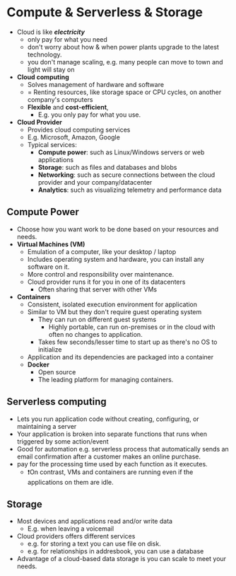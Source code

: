 # Compute & Serverless & Storage

- Cloud is like ***electricity***
  - only pay for what you need
  - don't worry about how & when power plants upgrade to the latest technology.
  - you don't manage scaling, e.g. many people can move to town and light will stay on
- **Cloud computing**
  - Solves management of hardware and software
  - = Renting resources, like storage space or CPU cycles, on another company's computers
  - **Flexible** and **cost-efficient**,
    - E.g. you only pay for what you use.
- **Cloud Provider**
  - Provides cloud computing services
  - E.g. Microsoft, Amazon, Google
  - Typical services:
    - **Compute power**: such as Linux/Windows servers or web applications
    - **Storage**: such as files and databases and blobs
    - **Networking**: such as secure connections between the cloud provider and your company/datacenter
    - **Analytics**: such as visualizing telemetry and performance data

## Compute Power

- Choose how you want work to be done based on your resources and needs.
- **Virtual Machines (VM)**
  - Emulation of a computer, like your desktop / laptop
  - Includes operating system and hardware, you can install any software on it.
  - More control and responsibility over maintenance.
  - Cloud provider runs it for you in one of its datacenters
    - Often sharing that server with other VMs
- **Containers**
  - Consistent, isolated execution environment for application
  - Similar to VM but they don't require guest operating system
    - They can run on different guest systems
      - Highly portable, can run on-premises or in the cloud with often no changes to application.
    - Takes few seconds/lesser time to start up as there's no OS to initialize
  - Application and its dependencies are packaged into a container
  - **Docker**
    - Open source
    - The leading platform for managing containers.

## Serverless computing

- Lets you run application code without creating, configuring, or maintaining a server
- Your application is broken into separate functions that runs when triggered by some action/event
- Good for automation e.g. serverless process that automatically sends an email confirmation after a customer makes an online purchase.
- pay for the processing time used by each function as it executes.
  - ❗On contrast, VMs and containers are running even if the applications on them are idle.

## Storage

- Most devices and applications read and/or write data
  - E.g. when leaving a voicemail
- Cloud providers offers different services
  - e.g. for storing a text you can use file on disk.
  - e.g. for relationships in addresbook, you can use a database
- Advantage of a cloud-based data storage is you can scale to meet your needs.
